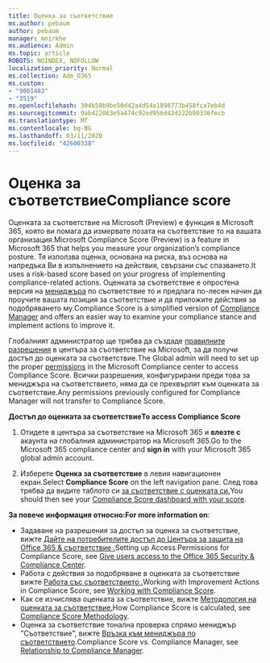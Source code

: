 ```yaml
---
title: Оценка за съответствие
ms.author: pebaum
author: pebaum
manager: mnirkhe
ms.audience: Admin
ms.topic: article
ROBOTS: NOINDEX, NOFOLLOW
localization_priority: Normal
ms.collection: Adm_O365
ms.custom:
- "9001483"
- "3519"
ms.openlocfilehash: 304b50b9be50d42a4d54a1898773b458fca7eb4d
ms.sourcegitcommit: 9ab422063e5a474c92ed956d42d222b90336fecb
ms.translationtype: MT
ms.contentlocale: bg-BG
ms.lasthandoff: 03/11/2020
ms.locfileid: "42600338"
---
```

# <a name="compliance-score"></a><span data-ttu-id="b20bb-102">Оценка за съответствие</span><span class="sxs-lookup"><span data-stu-id="b20bb-102">Compliance score</span></span>

<span data-ttu-id="b20bb-103">Оценката за съответствие на Microsoft (Preview) е функция в Microsoft 365, която ви помага да измервате позата на съответствие то на вашата организация.</span><span class="sxs-lookup"><span data-stu-id="b20bb-103">Microsoft Compliance Score (Preview) is a feature in Microsoft 365 that helps you measure your organization’s compliance posture.</span></span> <span data-ttu-id="b20bb-104">Тя използва оценка, основана на риска, въз основа на напредъка Ви в изпълнението на действия, свързани със спазването.</span><span class="sxs-lookup"><span data-stu-id="b20bb-104">It uses a risk-based score based on your progress of implementing compliance-related actions.</span></span>   <span data-ttu-id="b20bb-105">Оценката за съответствие е опростена версия на [мениджъра](https://docs.microsoft.com/microsoft-365/compliance/compliance-manager-overview) по съответствие то и предлага по-лесен начин да проучите вашата позиция за съответствие и да приложите действия за подобряването му.</span><span class="sxs-lookup"><span data-stu-id="b20bb-105">Compliance Score is a simplified version of [Compliance Manager](https://docs.microsoft.com/microsoft-365/compliance/compliance-manager-overview) and offers an easier way to examine your compliance stance and implement actions to improve it.</span></span> 

<span data-ttu-id="b20bb-106">Глобалният администратор ще трябва да създаде [правилните разрешения](https://docs.microsoft.com/microsoft-365/security/office-365-security/permissions-in-the-security-and-compliance-center) в центъра за съответствие на Microsoft, за да получи достъп до оценката за съответствие.</span><span class="sxs-lookup"><span data-stu-id="b20bb-106">The Global admin will need to set up the proper [permissions](https://docs.microsoft.com/microsoft-365/security/office-365-security/permissions-in-the-security-and-compliance-center) in the Microsoft Compliance center to access Compliance Score.</span></span>  <span data-ttu-id="b20bb-107">Всички разрешения, конфигурирани преди това за мениджъра на съответствието, няма да се прехвърлят към оценката за съответствие.</span><span class="sxs-lookup"><span data-stu-id="b20bb-107">Any permissions previously configured for Compliance Manager will not transfer to Compliance Score.</span></span>

<span data-ttu-id="b20bb-108">**Достъп до оценката за съответствие**</span><span class="sxs-lookup"><span data-stu-id="b20bb-108">**To access Compliance Score**</span></span>

1. <span data-ttu-id="b20bb-109">Отидете в центъра за съответствие на Microsoft 365 и **влезте с** акаунта на глобалния администратор на Microsoft 365.</span><span class="sxs-lookup"><span data-stu-id="b20bb-109">Go to the Microsoft 365 compliance center and **sign in** with your Microsoft 365 global admin account.</span></span>

2. <span data-ttu-id="b20bb-110">Изберете **Оценка за съответствие** в левия навигационен екран.</span><span class="sxs-lookup"><span data-stu-id="b20bb-110">Select **Compliance Score** on the left navigation pane.</span></span> <span data-ttu-id="b20bb-111">След това трябва да видите таблото си [за съответствие с оценката си.](https://docs.microsoft.com/microsoft-365/compliance/compliance-score-setup#understand-the-compliance-score-dashboard)</span><span class="sxs-lookup"><span data-stu-id="b20bb-111">You should then see your [Compliance Score dashboard with your score](https://docs.microsoft.com/microsoft-365/compliance/compliance-score-setup#understand-the-compliance-score-dashboard).</span></span>
 

<span data-ttu-id="b20bb-112">**За повече информация относно:**</span><span class="sxs-lookup"><span data-stu-id="b20bb-112">**For more information on**:</span></span>

- <span data-ttu-id="b20bb-113">Задаване на разрешения за достъп за оценка за съответствие, вижте [Дайте на потребителите достъп до Центъра за защита на Office 365 & съответствие .](https://docs.microsoft.com/microsoft-365/security/office-365-security/grant-access-to-the-security-and-compliance-center)</span><span class="sxs-lookup"><span data-stu-id="b20bb-113">Setting up Access Permissions for Compliance Score, see [Give users access to the Office 365 Security & Compliance Center](https://docs.microsoft.com/microsoft-365/security/office-365-security/grant-access-to-the-security-and-compliance-center).</span></span>
- <span data-ttu-id="b20bb-114">Работа с действия за подобряване в оценката за съответствие вижте [Работа със съответствието .](https://docs.microsoft.com/microsoft-365/compliance/working-with-compliance-score)</span><span class="sxs-lookup"><span data-stu-id="b20bb-114">Working with Improvement Actions in Compliance Score, see  [Working with Compliance Score](https://docs.microsoft.com/microsoft-365/compliance/working-with-compliance-score).</span></span>
- <span data-ttu-id="b20bb-115">Как се изчислява оценката за съответствие, вижте [Методология на оценката за съответствие.](https://docs.microsoft.com/microsoft-365/compliance/compliance-score-methodology)</span><span class="sxs-lookup"><span data-stu-id="b20bb-115">How Compliance Score is calculated, see [Compliance Score Methodology](https://docs.microsoft.com/microsoft-365/compliance/compliance-score-methodology).</span></span>
- <span data-ttu-id="b20bb-116">Оценка за съответствие тонална проверка спрямо мениджър "Съответствие", вижте [Връзка към мениджъра по съответствието](https://docs.microsoft.com/microsoft-365/compliance/compliance-score#relationship-to-compliance-manager).</span><span class="sxs-lookup"><span data-stu-id="b20bb-116">Compliance Score vs. Compliance Manager, see [Relationship to Compliance Manager](https://docs.microsoft.com/microsoft-365/compliance/compliance-score#relationship-to-compliance-manager).</span></span>


